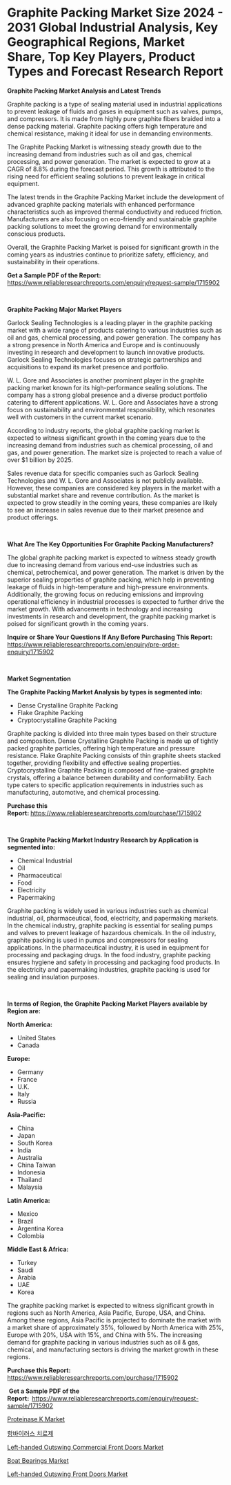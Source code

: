 <p><h1>Graphite Packing Market Size 2024 - 2031 Global Industrial Analysis, Key Geographical Regions, Market Share, Top Key Players, Product Types and Forecast Research Report</h1></p><p><strong>Graphite Packing Market Analysis and Latest Trends</strong></p>
<p><p>Graphite packing is a type of sealing material used in industrial applications to prevent leakage of fluids and gases in equipment such as valves, pumps, and compressors. It is made from highly pure graphite fibers braided into a dense packing material. Graphite packing offers high temperature and chemical resistance, making it ideal for use in demanding environments.</p><p>The Graphite Packing Market is witnessing steady growth due to the increasing demand from industries such as oil and gas, chemical processing, and power generation. The market is expected to grow at a CAGR of 8.8% during the forecast period. This growth is attributed to the rising need for efficient sealing solutions to prevent leakage in critical equipment.</p><p>The latest trends in the Graphite Packing Market include the development of advanced graphite packing materials with enhanced performance characteristics such as improved thermal conductivity and reduced friction. Manufacturers are also focusing on eco-friendly and sustainable graphite packing solutions to meet the growing demand for environmentally conscious products.</p><p>Overall, the Graphite Packing Market is poised for significant growth in the coming years as industries continue to prioritize safety, efficiency, and sustainability in their operations.</p></p>
<p><strong>Get a Sample PDF of the Report:&nbsp;</strong> <a href="https://www.reliableresearchreports.com/enquiry/request-sample/1715902">https://www.reliableresearchreports.com/enquiry/request-sample/1715902</a></p>
<p>&nbsp;</p>
<p><strong>Graphite Packing Major Market Players</strong></p>
<p><p>Garlock Sealing Technologies is a leading player in the graphite packing market with a wide range of products catering to various industries such as oil and gas, chemical processing, and power generation. The company has a strong presence in North America and Europe and is continuously investing in research and development to launch innovative products. Garlock Sealing Technologies focuses on strategic partnerships and acquisitions to expand its market presence and portfolio.</p><p>W. L. Gore and Associates is another prominent player in the graphite packing market known for its high-performance sealing solutions. The company has a strong global presence and a diverse product portfolio catering to different applications. W. L. Gore and Associates have a strong focus on sustainability and environmental responsibility, which resonates well with customers in the current market scenario.</p><p>According to industry reports, the global graphite packing market is expected to witness significant growth in the coming years due to the increasing demand from industries such as chemical processing, oil and gas, and power generation. The market size is projected to reach a value of over $1 billion by 2025.</p><p>Sales revenue data for specific companies such as Garlock Sealing Technologies and W. L. Gore and Associates is not publicly available. However, these companies are considered key players in the market with a substantial market share and revenue contribution. As the market is expected to grow steadily in the coming years, these companies are likely to see an increase in sales revenue due to their market presence and product offerings.</p></p>
<p>&nbsp;</p>
<p><strong>What Are The Key Opportunities For Graphite Packing Manufacturers?</strong></p>
<p><p>The global graphite packing market is expected to witness steady growth due to increasing demand from various end-use industries such as chemical, petrochemical, and power generation. The market is driven by the superior sealing properties of graphite packing, which help in preventing leakage of fluids in high-temperature and high-pressure environments. Additionally, the growing focus on reducing emissions and improving operational efficiency in industrial processes is expected to further drive the market growth. With advancements in technology and increasing investments in research and development, the graphite packing market is poised for significant growth in the coming years.</p></p>
<p><strong>Inquire or Share Your Questions If Any Before Purchasing This Report:</strong> <a href="https://www.reliableresearchreports.com/enquiry/pre-order-enquiry/1715902">https://www.reliableresearchreports.com/enquiry/pre-order-enquiry/1715902</a></p>
<p>&nbsp;</p>
<p><strong>Market Segmentation</strong></p>
<p><strong>The Graphite Packing Market Analysis by types is segmented into:</strong></p>
<p><ul><li>Dense Crystalline Graphite Packing</li><li>Flake Graphite Packing</li><li>Cryptocrystalline Graphite Packing</li></ul></p>
<p><p>Graphite packing is divided into three main types based on their structure and composition. Dense Crystalline Graphite Packing is made up of tightly packed graphite particles, offering high temperature and pressure resistance. Flake Graphite Packing consists of thin graphite sheets stacked together, providing flexibility and effective sealing properties. Cryptocrystalline Graphite Packing is composed of fine-grained graphite crystals, offering a balance between durability and conformability. Each type caters to specific application requirements in industries such as manufacturing, automotive, and chemical processing.</p></p>
<p><strong>Purchase this Report:&nbsp;</strong><a href="https://www.reliableresearchreports.com/purchase/1715902">https://www.reliableresearchreports.com/purchase/1715902</a></p>
<p>&nbsp;</p>
<p><strong>The Graphite Packing Market Industry Research by Application is segmented into:</strong></p>
<p><ul><li>Chemical Industrial</li><li>Oil</li><li>Pharmaceutical</li><li>Food</li><li>Electricity</li><li>Papermaking</li></ul></p>
<p><p>Graphite packing is widely used in various industries such as chemical industrial, oil, pharmaceutical, food, electricity, and papermaking markets. In the chemical industry, graphite packing is essential for sealing pumps and valves to prevent leakage of hazardous chemicals. In the oil industry, graphite packing is used in pumps and compressors for sealing applications. In the pharmaceutical industry, it is used in equipment for processing and packaging drugs. In the food industry, graphite packing ensures hygiene and safety in processing and packaging food products. In the electricity and papermaking industries, graphite packing is used for sealing and insulation purposes.</p></p>
<p>&nbsp;</p>
<p><strong>In terms of Region, the Graphite Packing Market Players available by Region are:</strong></p>
<p>
    <p> <strong> North America: </strong>
        <ul>
            <li>United States</li>
            <li>Canada</li>
        </ul>
        </p> 
    <p> <strong> Europe: </strong>
        <ul>
            <li>Germany</li>
            <li>France</li>
            <li>U.K.</li>
            <li>Italy</li>
            <li>Russia</li>
        </ul>
        </p> 
    <p> <strong> Asia-Pacific: </strong>
        <ul>
            <li>China</li>
            <li>Japan</li>
            <li>South Korea</li>
            <li>India</li>
            <li>Australia</li>
            <li>China Taiwan</li>
            <li>Indonesia</li>
            <li>Thailand</li>
            <li>Malaysia</li>
        </ul>
        </p> 
    <p> <strong> Latin America: </strong>
        <ul>
            <li>Mexico</li>
            <li>Brazil</li>
            <li>Argentina Korea</li>
            <li>Colombia</li>
        </ul>
        </p> 
    <p> <strong> Middle East & Africa: </strong>
        <ul>
            <li>Turkey</li>
            <li>Saudi</li>
            <li>Arabia</li>
            <li>UAE</li>
            <li>Korea</li>
        </ul>
    </p>
    </p>
<p><p>The graphite packing market is expected to witness significant growth in regions such as North America, Asia Pacific, Europe, USA, and China. Among these regions, Asia Pacific is projected to dominate the market with a market share of approximately 35%, followed by North America with 25%, Europe with 20%, USA with 15%, and China with 5%. The increasing demand for graphite packing in various industries such as oil & gas, chemical, and manufacturing sectors is driving the market growth in these regions.</p></p>
<p><strong>Purchase this Report: </strong><a href="https://www.reliableresearchreports.com/purchase/1715902">https://www.reliableresearchreports.com/purchase/1715902</a></p>
<p>&nbsp;<strong>Get a Sample PDF of the Report:&nbsp;&nbsp;</strong><a href="https://www.reliableresearchreports.com/enquiry/request-sample/1715902">https://www.reliableresearchreports.com/enquiry/request-sample/1715902</a></p>
<p><strong></strong></p>
<p><p><a href="https://view.publitas.com/reportprime-1/proteinase-k-market-a-comprehensive-report-of-its-market-share-growth-trends-2024-2031/">Proteinase K Market</a></p><p><a href="https://medium.com/@loretadervishi2013/%ED%95%AD%EB%B0%94%EC%9D%B4%EB%9F%AC%EC%8A%A4-%EC%B9%98%EB%A3%8C%EC%A0%9C-%EC%8B%9C%EC%9E%A5-%EB%B6%84%EC%84%9D-%EA%B8%80%EB%A1%9C%EB%B2%8C-%EC%82%B0%EC%97%85-%EC%A0%84%EB%A7%9D-%EB%B0%8F-%EC%98%88%EC%B8%A1-2024%EB%85%84%EB%B6%80%ED%84%B0-2031%EB%85%84-db8fbe03b85e">항바이러스 치료제</a></p><p><a href="https://pretty-mail-caf.notion.site/Left-handed-Outswing-Commercial-Front-Doors-Market-Size-Global-Industry-Overview-Market-Segmentati-d2e02c42583c49159fb5173f15fc07ff">Left-handed Outswing Commercial Front Doors Market</a></p><p><a href="https://view.publitas.com/reportprime-1/boat-bearings-market-research-report-reveals-the-latest-trends-and-opportunities-of-this-market-for-period-from-2024-2031/">Boat Bearings Market</a></p><p><a href="https://angry-finch-aaf.notion.site/Left-handed-Outswing-Front-Doors-Market-Size-Global-Industry-Overview-Market-Segmentation-and-Fore-5439f0043c0040ea9a085533d4e6d845">Left-handed Outswing Front Doors Market</a></p></p>
